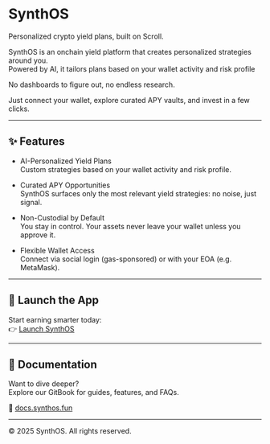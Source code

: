 # SynthOS

Personalized crypto yield plans, built on Scroll.

SynthOS is an onchain yield platform that creates personalized strategies around you.  
Powered by AI, it tailors plans based on your wallet activity and risk profile 

No dashboards to figure out, no endless research.

Just connect your wallet, explore curated APY vaults, and invest in a few clicks.  


---

## ✨ Features

- AI-Personalized Yield Plans  
  Custom strategies based on your wallet activity and risk profile.

- Curated APY Opportunities  
  SynthOS surfaces only the most relevant yield strategies: no noise, just signal.

- Non-Custodial by Default  
  You stay in control. Your assets never leave your wallet unless you approve it.

- Flexible Wallet Access  
  Connect via social login (gas-sponsored) or with your EOA (e.g. MetaMask).

---

## 🚀 Launch the App

Start earning smarter today:  
👉 [Launch SynthOS](https://www.synthos.fun/)

---

## 📘 Documentation

Want to dive deeper?  
Explore our GitBook for guides, features, and FAQs.

📖 [docs.synthos.fun](https://synthos.gitbook.io/documentation/) 

---

© 2025 SynthOS. All rights reserved.
